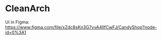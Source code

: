 # CleanArch

Ui in Figma: https://www.figma.com/file/xZdc8sKn3G7vvA4IlfCwFJ/CandyShop?node-id=0%3A1
